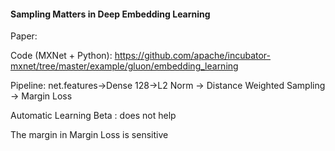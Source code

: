 #### Sampling Matters in Deep Embedding Learning
Paper: 

Code (MXNet + Python): https://github.com/apache/incubator-mxnet/tree/master/example/gluon/embedding_learning

Pipeline: net.features->Dense 128->L2 Norm -> Distance Weighted Sampling -> Margin Loss

Automatic Learning Beta : does not help

The margin in Margin Loss is sensitive

